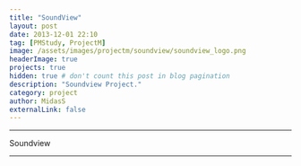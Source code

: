 ```yaml
---
title: "SoundView"
layout: post
date: 2013-12-01 22:10
tag: [PMStudy, ProjectM]
image: /assets/images/projectm/soundview/soundview_logo.png
headerImage: true
projects: true
hidden: true # don't count this post in blog pagination
description: "Soundview Project."
category: project
author: MidasS
externalLink: false
---
```


---

Soundview

---


